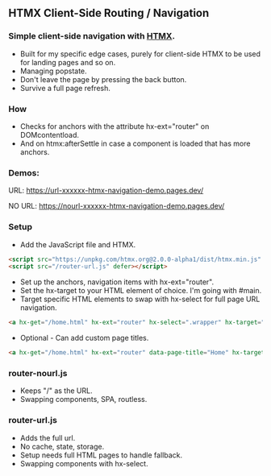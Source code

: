 ## HTMX Client-Side Routing / Navigation

### Simple client-side navigation with [HTMX](https://htmx.org/).

- Built for my specific edge cases, purely for client-side HTMX to be used for landing pages and so on.
- Managing popstate.
- Don't leave the page by pressing the back button.
- Survive a full page refresh.

### How

- Checks for anchors with the attribute hx-ext="router" on DOMcontentload.
- And on htmx:afterSettle in case a component is loaded that has more anchors. 

### Demos: 
URL: https://url-xxxxxx-htmx-navigation-demo.pages.dev/

NO URL: https://nourl-xxxxxx-htmx-navigation-demo.pages.dev/

### Setup

- Add the JavaScript file and HTMX.
```HTML
<script src="https://unpkg.com/htmx.org@2.0.0-alpha1/dist/htmx.min.js" defer></script>
<script src="/router-url.js" defer></script>
```

- Set up the anchors, navigation items with hx-ext="router".
- Set the hx-target to your HTML element of choice. I'm going with #main.
- Target specific HTML elements to swap with hx-select for full page URL navigation.
```HTML
<a hx-get="/home.html" hx-ext="router" hx-select=".wrapper" hx-target="#main">Home</a>
```

- Optional - Can add custom page titles.
```HTML
<a hx-get="/home.html" hx-ext="router" data-page-title="Home" hx-target="#main">Home</a>
```

### router-nourl.js
- Keeps "/" as the URL.
- Swapping components, SPA, routless.

### router-url.js
- Adds the full url.
- No cache, state, storage.
- Setup needs full HTML pages to handle fallback.
- Swapping components with hx-select.
